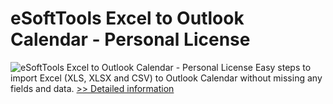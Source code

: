 # eSoftTools Excel to Outlook Calendar - Personal License
![eSoftTools Excel to Outlook Calendar - Personal License](https://mycommerce.akamaized.net/api/pimages/P300969048/BIG/300969048.PNG)
Easy steps to import Excel (XLS, XLSX and CSV) to Outlook Calendar without missing any fields and data.
[>> Detailed information](https://secure.shareit.com/shareit/product.html?productid=300969048&affiliateid=200057808)